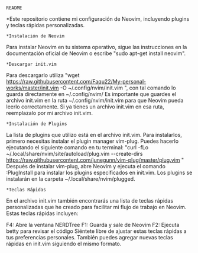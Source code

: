 	README

*Este repositorio contiene mi configuración de Neovim, incluyendo plugins y teclas rápidas personalizadas.

	*Instalación de Neovim
Para instalar Neovim en tu sistema operativo, sigue las instrucciones en la documentación oficial de Neovim o escribe "sudo apt-get install neovim".

	*Descargar init.vim
Para descargarlo utiliza "wget https://raw.githubusercontent.com/Faqu22/My-personal-works/master/init.vim -O ~/.config/nvim/init.vim
", con tal comando lo guarda directamente en ~/.config/nvim/
Es importante que guardes el archivo init.vim en la ruta ~/.config/nvim/init.vim para que Neovim pueda leerlo correctamente. Si ya tienes un archivo init.vim en esa ruta, reemplazalo por mi archivo init.vim.

	*Instalación de Plugins
La lista de plugins que utilizo está en el archivo init.vim. Para instalarlos, primero necesitas instalar el plugin manager vim-plug. Puedes hacerlo ejecutando el siguiente comando en tu terminal:
"curl -fLo ~/.local/share/nvim/site/autoload/plug.vim --create-dirs \
    https://raw.githubusercontent.com/junegunn/vim-plug/master/plug.vim "
Después de instalar vim-plug, abre Neovim y ejecuta el comando :PlugInstall para instalar los plugins especificados en init.vim. Los plugins se instalarán en la carpeta ~/.local/share/nvim/plugged.

	*Teclas Rápidas
En el archivo init.vim también encontrarás una lista de teclas rápidas personalizadas que he creado para facilitar mi flujo de trabajo en Neovim. Estas teclas rápidas incluyen:

F4: Abre la ventana NERDTree
F1: Guarda y sale de Neovim
F2: Ejecuta betty para revisar el código
Siéntete libre de ajustar estas teclas rápidas a tus preferencias personales. También puedes agregar nuevas teclas rápidas en init.vim siguiendo el mismo formato.
